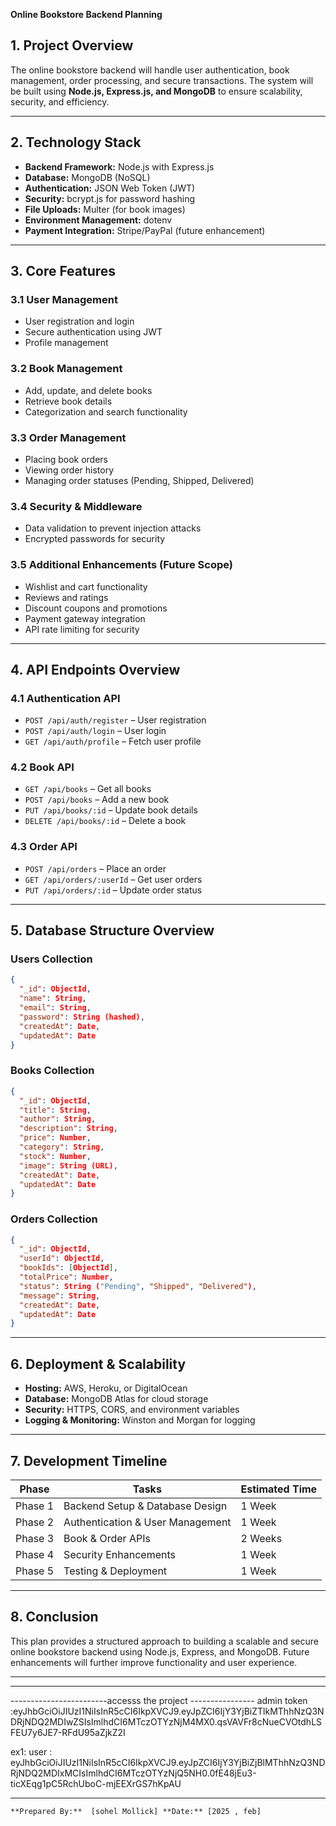 **Online Bookstore Backend Planning**

## 1. **Project Overview**

The online bookstore backend will handle user authentication, book management, order processing, and secure transactions. The system will be built using **Node.js, Express.js, and MongoDB** to ensure scalability, security, and efficiency.

---

## 2. **Technology Stack**

- **Backend Framework:** Node.js with Express.js
- **Database:** MongoDB (NoSQL)
- **Authentication:** JSON Web Token (JWT)
- **Security:** bcrypt.js for password hashing
- **File Uploads:** Multer (for book images)
- **Environment Management:** dotenv
- **Payment Integration:** Stripe/PayPal (future enhancement)

---

## 3. **Core Features**

### **3.1 User Management**

- User registration and login
- Secure authentication using JWT
- Profile management

### **3.2 Book Management**

- Add, update, and delete books
- Retrieve book details
- Categorization and search functionality

### **3.3 Order Management**

- Placing book orders
- Viewing order history
- Managing order statuses (Pending, Shipped, Delivered)

### **3.4 Security & Middleware**

- Data validation to prevent injection attacks
- Encrypted passwords for security

### **3.5 Additional Enhancements** (Future Scope)

- Wishlist and cart functionality
- Reviews and ratings
- Discount coupons and promotions
- Payment gateway integration
- API rate limiting for security

---

## 4. **API Endpoints Overview**

### **4.1 Authentication API**

- `POST /api/auth/register` – User registration
- `POST /api/auth/login` – User login
- `GET /api/auth/profile` – Fetch user profile

### **4.2 Book API**

- `GET /api/books` – Get all books
- `POST /api/books` – Add a new book
- `PUT /api/books/:id` – Update book details
- `DELETE /api/books/:id` – Delete a book

### **4.3 Order API**

- `POST /api/orders` – Place an order
- `GET /api/orders/:userId` – Get user orders
- `PUT /api/orders/:id` – Update order status

---

## 5. **Database Structure Overview**

### **Users Collection**

```json
{
  "_id": ObjectId,
  "name": String,
  "email": String,
  "password": String (hashed),
  "createdAt": Date,
  "updatedAt": Date
}
```

### **Books Collection**

```json
{
  "_id": ObjectId,
  "title": String,
  "author": String,
  "description": String,
  "price": Number,
  "category": String,
  "stock": Number,
  "image": String (URL),
  "createdAt": Date,
  "updatedAt": Date
}
```

### **Orders Collection**

```json
{
  "_id": ObjectId,
  "userId": ObjectId,
  "bookIds": [ObjectId],
  "totalPrice": Number,
  "status": String ("Pending", "Shipped", "Delivered"),
  "message": String,
  "createdAt": Date,
  "updatedAt": Date
}
```

---

## 6. **Deployment & Scalability**

- **Hosting:** AWS, Heroku, or DigitalOcean
- **Database:** MongoDB Atlas for cloud storage
- **Security:** HTTPS, CORS, and environment variables
- **Logging & Monitoring:** Winston and Morgan for logging

---

## 7. **Development Timeline**

| Phase   | Tasks                            | Estimated Time |
| ------- | -------------------------------- | -------------- |
| Phase 1 | Backend Setup & Database Design  | 1 Week         |
| Phase 2 | Authentication & User Management | 1 Week         |
| Phase 3 | Book & Order APIs                | 2 Weeks        |
| Phase 4 | Security Enhancements            | 1 Week         |
| Phase 5 | Testing & Deployment             | 1 Week         |

---

## 8. **Conclusion**

This plan provides a structured approach to building a scalable and secure online bookstore backend using Node.js, Express, and MongoDB. Future enhancements will further improve functionality and user experience.

---

---



------------------------accesss the project ----------------
admin token :eyJhbGciOiJIUzI1NiIsInR5cCI6IkpXVCJ9.eyJpZCI6IjY3YjBiZTlkMThhNzQ3NDRjNDQ2MDIwZSIsImlhdCI6MTczOTYzNjM4MX0.qsVAVFr8cNueCVOtdhLSFEU7y6JE7-RFdU95aZjkZ2I


ex1:
user : eyJhbGciOiJIUzI1NiIsInR5cCI6IkpXVCJ9.eyJpZCI6IjY3YjBiZjBlMThhNzQ3NDRjNDQ2MDIxMCIsImlhdCI6MTczOTYzNjQ5NH0.0fE48jEu3-ticXEqg1pC5RchUboC-mjEEXrGS7hKpAU



---
`**Prepared By:**  [sohel Mollick]
**Date:** [2025 , feb]`
